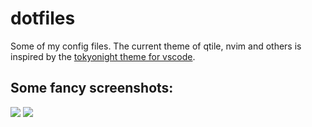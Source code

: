 # dotfiles
Some of my config files. The current theme of qtile, nvim and others is inspired by the [tokyonight theme for vscode](https://github.com/enkia/tokyo-night-vscode-theme).

## Some fancy screenshots:
<image src="screenshots/2.png"/>
<image src="screenshots/1.png"/>
